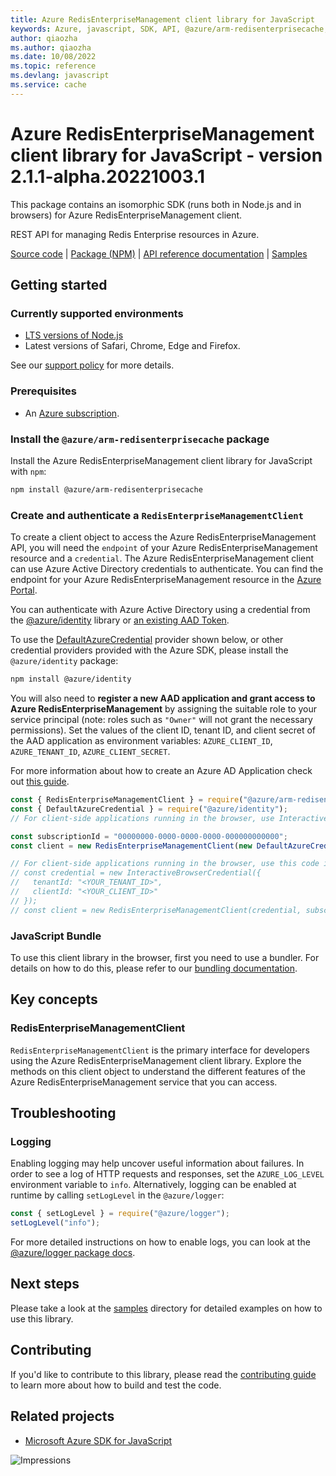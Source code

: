 ```yaml
---
title: Azure RedisEnterpriseManagement client library for JavaScript
keywords: Azure, javascript, SDK, API, @azure/arm-redisenterprisecache, cache
author: qiaozha
ms.author: qiaozha
ms.date: 10/08/2022
ms.topic: reference
ms.devlang: javascript
ms.service: cache
---
```

# Azure RedisEnterpriseManagement client library for JavaScript - version 2.1.1-alpha.20221003.1 


This package contains an isomorphic SDK (runs both in Node.js and in browsers) for Azure RedisEnterpriseManagement client.

REST API for managing Redis Enterprise resources in Azure.

[Source code](https://github.com/Azure/azure-sdk-for-js/tree/main/sdk/redisenterprise/arm-redisenterprisecache) |
[Package (NPM)](https://www.npmjs.com/package/@azure/arm-redisenterprisecache) |
[API reference documentation](/javascript/api/@azure/arm-redisenterprisecache) |
[Samples](https://github.com/Azure-Samples/azure-samples-js-management)

## Getting started

### Currently supported environments

- [LTS versions of Node.js](https://github.com/nodejs/release#release-schedule)
- Latest versions of Safari, Chrome, Edge and Firefox.

See our [support policy](https://github.com/Azure/azure-sdk-for-js/blob/main/SUPPORT.md) for more details.

### Prerequisites

- An [Azure subscription][azure_sub].

### Install the `@azure/arm-redisenterprisecache` package

Install the Azure RedisEnterpriseManagement client library for JavaScript with `npm`:

```bash
npm install @azure/arm-redisenterprisecache
```

### Create and authenticate a `RedisEnterpriseManagementClient`

To create a client object to access the Azure RedisEnterpriseManagement API, you will need the `endpoint` of your Azure RedisEnterpriseManagement resource and a `credential`. The Azure RedisEnterpriseManagement client can use Azure Active Directory credentials to authenticate.
You can find the endpoint for your Azure RedisEnterpriseManagement resource in the [Azure Portal][azure_portal].

You can authenticate with Azure Active Directory using a credential from the [@azure/identity][azure_identity] library or [an existing AAD Token](https://github.com/Azure/azure-sdk-for-js/blob/master/sdk/identity/identity/samples/AzureIdentityExamples.md#authenticating-with-a-pre-fetched-access-token).

To use the [DefaultAzureCredential][defaultazurecredential] provider shown below, or other credential providers provided with the Azure SDK, please install the `@azure/identity` package:

```bash
npm install @azure/identity
```

You will also need to **register a new AAD application and grant access to Azure RedisEnterpriseManagement** by assigning the suitable role to your service principal (note: roles such as `"Owner"` will not grant the necessary permissions).
Set the values of the client ID, tenant ID, and client secret of the AAD application as environment variables: `AZURE_CLIENT_ID`, `AZURE_TENANT_ID`, `AZURE_CLIENT_SECRET`.

For more information about how to create an Azure AD Application check out [this guide](/azure/active-directory/develop/howto-create-service-principal-portal).

```javascript
const { RedisEnterpriseManagementClient } = require("@azure/arm-redisenterprisecache");
const { DefaultAzureCredential } = require("@azure/identity");
// For client-side applications running in the browser, use InteractiveBrowserCredential instead of DefaultAzureCredential. See https://aka.ms/azsdk/js/identity/examples for more details.

const subscriptionId = "00000000-0000-0000-0000-000000000000";
const client = new RedisEnterpriseManagementClient(new DefaultAzureCredential(), subscriptionId);

// For client-side applications running in the browser, use this code instead:
// const credential = new InteractiveBrowserCredential({
//   tenantId: "<YOUR_TENANT_ID>",
//   clientId: "<YOUR_CLIENT_ID>"
// });
// const client = new RedisEnterpriseManagementClient(credential, subscriptionId);
```


### JavaScript Bundle
To use this client library in the browser, first you need to use a bundler. For details on how to do this, please refer to our [bundling documentation](https://aka.ms/AzureSDKBundling).

## Key concepts

### RedisEnterpriseManagementClient

`RedisEnterpriseManagementClient` is the primary interface for developers using the Azure RedisEnterpriseManagement client library. Explore the methods on this client object to understand the different features of the Azure RedisEnterpriseManagement service that you can access.

## Troubleshooting

### Logging

Enabling logging may help uncover useful information about failures. In order to see a log of HTTP requests and responses, set the `AZURE_LOG_LEVEL` environment variable to `info`. Alternatively, logging can be enabled at runtime by calling `setLogLevel` in the `@azure/logger`:

```javascript
const { setLogLevel } = require("@azure/logger");
setLogLevel("info");
```

For more detailed instructions on how to enable logs, you can look at the [@azure/logger package docs](https://github.com/Azure/azure-sdk-for-js/tree/main/sdk/core/logger).

## Next steps

Please take a look at the [samples](https://github.com/Azure-Samples/azure-samples-js-management) directory for detailed examples on how to use this library.

## Contributing

If you'd like to contribute to this library, please read the [contributing guide](https://github.com/Azure/azure-sdk-for-js/blob/main/CONTRIBUTING.md) to learn more about how to build and test the code.

## Related projects

- [Microsoft Azure SDK for JavaScript](https://github.com/Azure/azure-sdk-for-js)

![Impressions](https://azure-sdk-impressions.azurewebsites.net/api/impressions/azure-sdk-for-js%2Fsdk%2Fredisenterprise%2Farm-redisenterprisecache%2FREADME.png)

[azure_cli]: /cli/azure
[azure_sub]: https://azure.microsoft.com/free/
[azure_sub]: https://azure.microsoft.com/free/
[azure_portal]: https://portal.azure.com
[azure_identity]: https://github.com/Azure/azure-sdk-for-js/tree/main/sdk/identity/identity
[defaultazurecredential]: https://github.com/Azure/azure-sdk-for-js/tree/main/sdk/identity/identity#defaultazurecredential

